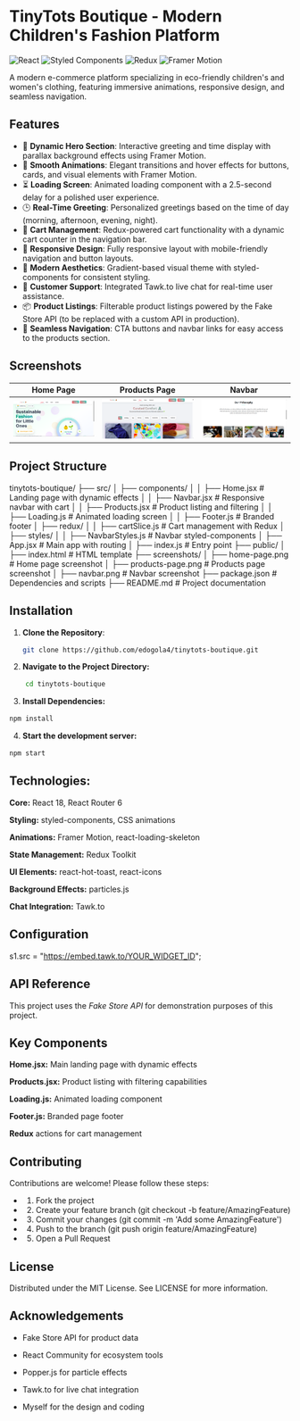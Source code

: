 # TinyTots Boutique - Modern Children's Fashion Platform

![React](https://img.shields.io/badge/react-%2320232a.svg?style=for-the-badge&logo=react&logoColor=%2361DAFB)
![Styled Components](https://img.shields.io/badge/styled--components-DB7093?style=for-the-badge&logo=styled-components&logoColor=white)
![Redux](https://img.shields.io/badge/redux-%23593d88.svg?style=for-the-badge&logo=redux&logoColor=white)
![Framer Motion](https://img.shields.io/badge/framer%20motion-%23000000.svg?style=for-the-badge&logo=framer&logoColor=white)

A modern e-commerce platform specializing in eco-friendly children's and women's clothing, featuring immersive animations, responsive design, and seamless navigation.

## Features

- 🌟 **Dynamic Hero Section**: Interactive greeting and time display with parallax background effects using Framer Motion.
- 🎨 **Smooth Animations**: Elegant transitions and hover effects for buttons, cards, and visual elements with Framer Motion.
- ⏳ **Loading Screen**: Animated loading component with a 2.5-second delay for a polished user experience.
- 🕒 **Real-Time Greeting**: Personalized greetings based on the time of day (morning, afternoon, evening, night).
- 🛒 **Cart Management**: Redux-powered cart functionality with a dynamic cart counter in the navigation bar.
- 📱 **Responsive Design**: Fully responsive layout with mobile-friendly navigation and button layouts.
- 🌈 **Modern Aesthetics**: Gradient-based visual theme with styled-components for consistent styling.
- 💬 **Customer Support**: Integrated Tawk.to live chat for real-time user assistance.
- 📦 **Product Listings**: Filterable product listings powered by the Fake Store API (to be replaced with a custom API in production).
- 🧭 **Seamless Navigation**: CTA buttons and navbar links for easy access to the products section.

## Screenshots

| Home Page | Products Page | Navbar |
|-----------|---------------|--------|
| ![Home Page](public/screenshots/home-page.png) | ![Products Page](public/screenshots/products-page.png) | ![Navbar](public/screenshots/story.png) |

## Project Structure
tinytots-boutique/ ├── src/ │ ├── components/ │ │ ├── Home.jsx # Landing page with dynamic effects │ │ ├── Navbar.jsx # Responsive navbar with cart │ │ ├── Products.jsx # Product listing and filtering │ │ ├── Loading.js # Animated loading screen │ │ ├── Footer.js # Branded footer │ ├── redux/ │ │ ├── cartSlice.js # Cart management with Redux │ ├── styles/ │ │ ├── NavbarStyles.js # Navbar styled-components │ ├── App.jsx # Main app with routing │ ├── index.js # Entry point ├── public/ │ ├── index.html # HTML template ├── screenshots/ │ ├── home-page.png # Home page screenshot │ ├── products-page.png # Products page screenshot │ ├── navbar.png # Navbar screenshot ├── package.json # Dependencies and scripts ├── README.md # Project documentation


## Installation

1. **Clone the Repository**:
   ```bash
   git clone https://github.com/edogola4/tinytots-boutique.git

2. **Navigate to the Project Directory:**
```bash
    cd tinytots-boutique
```
3. **Install Dependencies:**
```bash
npm install
```
4. **Start the development server:**
```bash
npm start
```
   


## Technologies:
**Core:** React 18, React Router 6

**Styling:** styled-components, CSS animations

**Animations:** Framer Motion, react-loading-skeleton

**State Management:** Redux Toolkit

**UI Elements:** react-hot-toast, react-icons

**Background Effects:** particles.js

**Chat Integration:** Tawk.to

## Configuration
s1.src = "https://embed.tawk.to/YOUR_WIDGET_ID";



## API Reference
This project uses the *Fake Store API* for demonstration purposes of this project. 

## Key Components
**Home.jsx:** Main landing page with dynamic effects

**Products.jsx:** Product listing with filtering capabilities

**Loading.js:** Animated loading component

**Footer.js:** Branded page footer

**Redux** actions for cart management


## Contributing
Contributions are welcome! Please follow these steps:

  - 1. Fork the project

- 2. Create your feature branch (git checkout -b feature/AmazingFeature)

- 3. Commit your changes (git commit -m 'Add some AmazingFeature')

- 4. Push to the branch (git push origin feature/AmazingFeature)

- 5. Open a Pull Request


## License
Distributed under the MIT License. See LICENSE for more information.

## Acknowledgements
- Fake Store API for product data

- React Community for ecosystem tools

- Popper.js for particle effects

- Tawk.to for live chat integration

- Myself for the design and coding